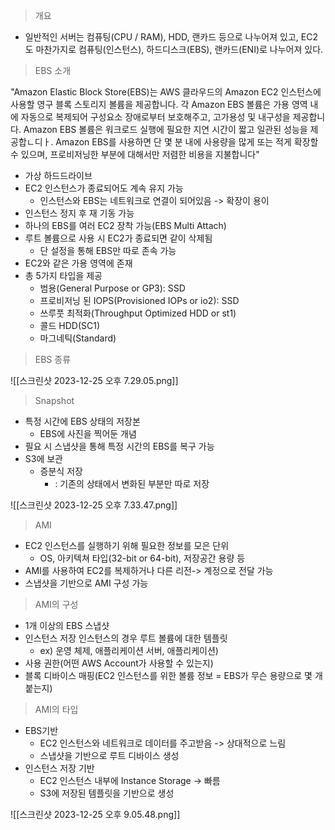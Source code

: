 > 개요

- 일반적인 서버는 컴퓨팅(CPU / RAM), HDD, 랜카드 등으로 나누어져 있고, EC2도 마찬가지로 컴퓨팅(인스턴스), 하드디스크(EBS), 랜카드(ENI)로 나누어져 있다.

> EBS 소개
 
"Amazon Elastic Block Store(EBS)는 AWS 클라우드의 Amazon EC2 인스턴스에 사용할 영구 블록 스토리지 볼륨을 제공합니다. 각 Amazon EBS 볼륨은 가용 영역 내에 자동으로 복제되어 구성요소 장애로부터 보호해주고, 고가용성 및 내구성을 제공합니다. Amazon EBS 볼륨은 워크로드 실행에 필요한 지연 시간이 짧고 일관된 성능을 제공합ㄴ디ㅏ. Amazon EBS를 사용하면 단 몇 분 내에 사용량을 많게 또는 적게 확장할 수 있으며, 프로비저닝한 부분에 대해서만 저렴한 비용을 지불합니다"

- 가상 하드드라이브
- EC2 인스턴스가 종료되어도 계속 유지 가능
	- 인스턴스와 EBS는 네트워크로 연결이 되어있음 -> 확장이 용이
- 인스턴스 정지 후 재 기동 가능
- 하나의 EBS를 여러 EC2 장착 가능(EBS Multi Attach)
- 루트 볼륨으로 사용 시 EC2가 종료되면 같이 삭제됨
	- 단 설정을 통해 EBS만 따로 존속 가능
- EC2와 같은 가용 영역에 존재
- 총 5가지 타입을 제공
	- 범용(General Purpose or GP3): SSD
	- 프로비저닝 된 IOPS(Provisioned IOPs or io2): SSD
	- 쓰루풋 최적화(Throughput Optimized HDD or st1)
	- 콜드 HDD(SC1)
	- 마그네틱(Standard)

> EBS 종류 

![[스크린샷 2023-12-25 오후 7.29.05.png]]

> Snapshot

- 특정 시간에 EBS 상태의 저장본
	- EBS에 사진을 찍어둔 개념
- 필요 시 스냅샷을 통해 특정 시간의 EBS를 복구 가능
- S3에 보관
	- 증분식 저장
		- : 기존의 상태에서 변화된 부분만 따로 저장

![[스크린샷 2023-12-25 오후 7.33.47.png]]

> AMI

- EC2 인스턴스를 실행하기 위해 필요한 정보를 모은 단위
	- OS, 아키텍쳐 타입(32-bit or 64-bit), 저장공간 용량 등
- AMI를 사용하여 EC2를 복제하거나 다른 리전-> 계정으로 전달 가능
- 스냅샷을 기반으로 AMI 구성 가능

> AMI의 구성

- 1개 이상의 EBS 스냅샷
- 인스턴스 저장 인스턴스의 경우 루트 볼륨에 대한 템플릿
	- ex) 운영 체제, 애플리케이션 서버, 애플리케이션)
- 사용 권한(어떤 AWS Account가 사용할 수 있는지)
- 블록 디바이스 매핑(EC2 인스턴스를 위한 볼륨 정보 = EBS가 무슨 용량으로 몇 개 붙는지)

> AMI의 타입

- EBS기반
	- EC2 인스턴스와 네트워크로 데이터를 주고받음 -> 상대적으로 느림
	- 스냅샷을 기반으로 루트 디바이스 생성
- 인스턴스 저장 기반
	- EC2 인스턴스 내부에 Instance Storage -> 빠름
	- S3에 저장된 템플릿을 기반으로 생성

![[스크린샷 2023-12-25 오후 9.05.48.png]]

